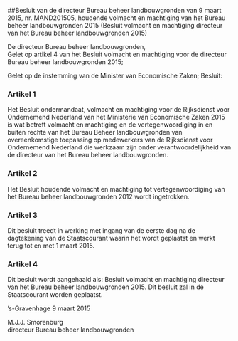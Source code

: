 <meta http-equiv='Content-Type' content='text/html; charset=utf-8' />

##Besluit van de directeur Bureau beheer landbouwgronden van 9 maart 2015, nr. MAND201505, houdende volmacht en machtiging van het Bureau beheer landbouwgronden 2015 (Besluit volmacht en machtiging directeur van het Bureau beheer landbouwgronden 2015)

De directeur Bureau beheer landbouwgronden,  
Gelet op artikel 4 van het Besluit volmacht en machtiging voor de directeur Bureau beheer landbouwgronden 2015;

Gelet op de instemming van de Minister van Economische Zaken;
Besluit:    

### Artikel  1  

Het Besluit ondermandaat, volmacht en machtiging voor de Rijksdienst voor Ondernemend Nederland van het Ministerie van Economische Zaken 2015 is wat betreft volmacht en machtiging en de vertegenwoordiging in en buiten rechte van het Bureau Beheer landbouwgronden van overeenkomstige toepassing op medewerkers van de Rijksdienst voor Ondernemend Nederland die werkzaam zijn onder verantwoordelijkheid van de directeur van het Bureau beheer landbouwgronden. 

### Artikel  2  

Het Besluit houdende volmacht en machtiging tot vertegenwoordiging van het Bureau beheer landbouwgronden 2012 wordt ingetrokken. 

### Artikel  3  

Dit besluit treedt in werking met ingang van de eerste dag na de dagtekening van de Staatscourant waarin het wordt geplaatst en werkt terug tot en met 1 maart 2015. 

### Artikel  4  

Dit besluit wordt aangehaald als: Besluit volmacht en machtiging directeur van het Bureau beheer landbouwgronden 2015. 
Dit besluit zal in de Staatscourant worden geplaatst.   

’s-Gravenhage 
9 maart 2015   

M.J.J. Smorenburg  
directeur Bureau beheer landbouwgronden    
